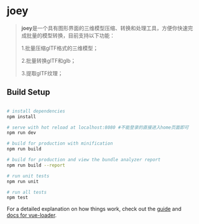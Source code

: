 # joey

> **joey**是一个具有图形界面的三维模型压缩、转换和处理工具，方便你快速完成批量的模型转换，目前支持以下功能：
>
> 1.批量压缩glTF格式的三维模型；
>
> 2.批量转换glTF和glb；
>
> 3.提取glTF纹理；

## Build Setup

``` bash

# install dependencies
npm install

# serve with hot reload at localhost:8080 #不能登录的直接进入home页面即可
npm run dev

# build for production with minification
npm run build

# build for production and view the bundle analyzer report
npm run build --report

# run unit tests
npm run unit

# run all tests
npm test
```

For a detailed explanation on how things work, check out the [guide](http://vuejs-templates.github.io/webpack/) and [docs for vue-loader](http://vuejs.github.io/vue-loader).
